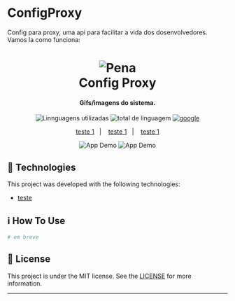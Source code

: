 # ConfigProxy
 Config para proxy, uma api para facilitar a vida dos dosenvolvedores.
 Vamos la como funciona:
<h1 align="center">
    <img alt="Pena" src="https://cdn.discordapp.com/attachments/782465411874684949/783336050399248404/Pena.png" />
    <br>
    Config Proxy
</h1>

<h4 align="center">
  Gifs/imagens do sistema.
</h4>

<p align="center">
  <img alt="Linnguagens utilizadas" src="https://img.shields.io/github/languages/top/lukemorales/react-native-design-code.svg">

  <img alt="total de linguagem" src="https://img.shields.io/github/languages/count/lukemorales/react-native-design-code.svg">

  <a href="https://google.com">
    <img alt="google" src="https://img.shields.io/github/license/lukemorales/react-native-design-code.svg">
  </a>
</p>

<p align="center">
  <a href="#teste1">teste 1</a>&nbsp;&nbsp;&nbsp;|&nbsp;&nbsp;&nbsp;
  <a href="#teste1">teste 1</a>&nbsp;&nbsp;&nbsp;|&nbsp;&nbsp;&nbsp;
  <a href="#teste1">teste 1</a>
</p>

<p align="center">
  <img alt="App Demo" src="https://encrypted-tbn0.gstatic.com/images?q=tbn:ANd9GcTSMSBEVZCPXQ92Dtk_aHHrxxIUbssAjkJcfg&usqp=CAU">
  <img alt="App Demo" src="https://encrypted-tbn0.gstatic.com/images?q=tbn:ANd9GcTSMSBEVZCPXQ92Dtk_aHHrxxIUbssAjkJcfg&usqp=CAU">
</p>

## :rocket: Technologies

This project was developed with the following technologies:

-  [teste](https://expo.io/)

## :information_source: How To Use



```bash
# em breve
```

## :memo: License
This project is under the MIT license. See the [LICENSE](https://github.com/lukemorales/react-native-design-code/blob/master/LICENSE) for more information.

---
